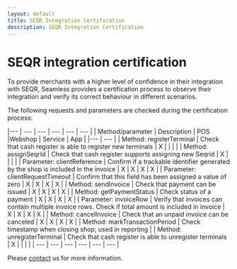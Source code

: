 ```yaml
---
layout: default
title: SEQR Integration Certification
description: SEQR Integration Certification
---
```


# SEQR integration certification

To provide merchants with a higher level of confidence in their integration with
SEQR, Seamless provides a certification process to observe their integration
and verify its correct behaviour in different scenarios. 

The following requests and parameters are checked during the certification process:

|--- | --- | --- | --- | --- | --- |
|  Method/parameter | Description | POS |Webshop | Service | App |
|--- | --- |
| Method: registerTerminal | Check that cash register is able to register new terminals | X |  |  |  |
| Method: assignSeqrId | Check that cash register supports assigning new Seqrid  | X |  |  |  |
| Parameter: clientReference | Confirm if a trackable identifier generated by the shop is included in the invoice | X | X | X | X |
| Parameter: clientRequestTimeout | Confirm that this field has been assigned a value of zero | X | X | X | X |
| Method: sendInvoice | Check that payment can be issued | X | X | X | X |
| Method: getPaymentStatus | Check status of a payment | X | X | X | X |
| Parameter: invoiceRow | Verify that invoices can contain multiple invoice rows. Check if total amount is included in invoice | X | X | X | X |
| Method: cancelInvoice | Check that an unpaid invoice can be canceled | X | X | X | X |
| Method: markTransactionPeriod | Check timestamp when closing shop; used in reporting |
| Method: unregisterTerminal | Check that cash register is able to unregister terminals | X |  |  |  |
| --- | --- | --- | --- | --- | --- |


Please [contact](/contact) us for more information.


